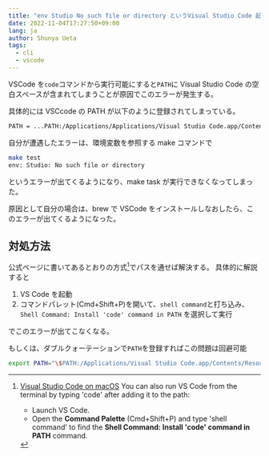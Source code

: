 ```yaml
---
title: "env Studio No such file or directory というVisual Studio Code 起因のエラーへの対処方法"
date: 2022-11-04T17:27:50+09:00
lang: ja
author: Shunya Ueta
tags:
  - cli
  - vscode
---
```


VSCode を`code`コマンドから実行可能にすると`PATH`に Visual Studio Code の空白スペースが含まれてしまうことが原因でこのエラーが発生する。

具体的には VSCcode の PATH が以下のように登録されてしまっている。

```bash
PATH = ...PATH:/Applications/Applications/Visual Studio Code.app/Contents/Resources/app/bin
```

自分が遭遇したエラーは、環境変数を参照する make コマンドで

```bash
make test
env: Studio: No such file or directory
```

というエラーが出てくるようになり、make task が実行できなくなってしまった。

原因として自分の場合は、brew で VSCode をインストールしなおしたら、このエラーが出てくるようになった。

## 対処方法

公式ページに書いてあるとおりの方式[^vscodecli]でパスを通せば解決する。
具体的に解説すると

1.  VS Code を起動
2.  コマンドパレット(Cmd+Shift+P)を開いて、`shell command`と打ち込み、`Shell Command: Install 'code' command in PATH` を選択して実行

でこのエラーが出てこなくなる。

もしくは、ダブルクォーテーションで`PATH`を登録すればこの問題は回避可能

```bash
export PATH="\$PATH:/Applications/Visual Studio Code.app/Contents/Resources/app/bin"
```

[^vscodecli]:
    [Visual Studio Code on macOS](https://code.visualstudio.com/docs/setup/mac)
    You can also run VS Code from the terminal by typing 'code' after adding it to the path:

    - Launch VS Code.
    - Open the **Command Palette** (Cmd+Shift+P) and type 'shell command' to find the **Shell Command: Install 'code' command in PATH** command.
